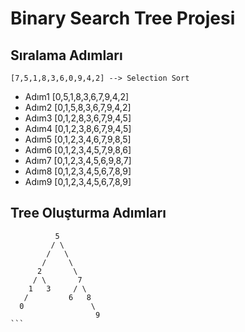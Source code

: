 # Binary Search Tree Projesi

## Sıralama Adımları

```
[7,5,1,8,3,6,0,9,4,2] --> Selection Sort
```

- Adım1 [0,5,1,8,3,6,7,9,4,2]
- Adım2 [0,1,5,8,3,6,7,9,4,2]
- Adım3 [0,1,2,8,3,6,7,9,4,5]
- Adım4 [0,1,2,3,8,6,7,9,4,5]
- Adım5 [0,1,2,3,4,6,7,9,8,5]
- Adım6 [0,1,2,3,4,5,7,9,8,6]
- Adım7 [0,1,2,3,4,5,6,9,8,7]
- Adım8 [0,1,2,3,4,5,6,7,8,9]
- Adım9 [0,1,2,3,4,5,6,7,8,9]

## Tree Oluşturma Adımları

````
          5
         / \
        /   \
       /     \
      2       \
     / \       7
    1   3     / \
   /         6   8
  0               \
                   9
```




````
